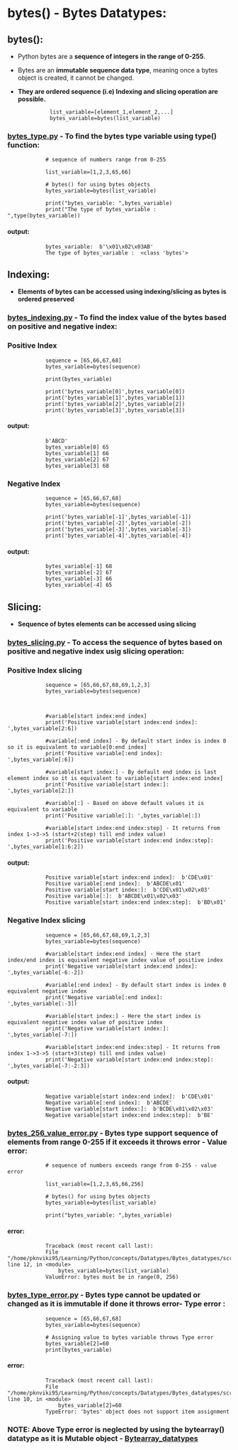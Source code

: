 # bytes() - Bytes Datatypes:

## bytes():

- Python bytes are a **sequence of integers in the range of 0-255**. 
- Bytes are an **immutable sequence data type**, meaning once a bytes object is created, it cannot be changed.
- **They are ordered sequence (i.e) Indexing and slicing operation are possible.**

                list_variable=[element_1,element_2,...]
                bytes_variable=bytes(list_variable)


### [bytes_type.py](https://github.com/pknviki95/Python/tree/main/concepts/Datatypes/Bytes_datatypes/scripts/bytes_type.py) - To find the bytes type variable using type() function:

                # sequence of numbers range from 0-255

                list_variable=[1,2,3,65,66]

                # bytes() for using bytes objects
                bytes_variable=bytes(list_variable)

                print("bytes_variable: ",bytes_variable)
                print("The type of bytes_variable : ",type(bytes_variable))

#### output:

                bytes_variable:  b'\x01\x02\x03AB'
                The type of bytes_variable :  <class 'bytes'>

## Indexing:

- **Elements of bytes can be accessed using indexing/slicing as bytes is ordered preserved**

### [bytes_indexing.py](https://github.com/pknviki95/Python/tree/main/concepts/Datatypes/Bytes_datatypes/scripts/bytes_indexing.py) - To find the index value of the bytes based on positive and negative index:

### Positive Index

                sequence = [65,66,67,68]
                bytes_variable=bytes(sequence)

                print(bytes_variable)

                print('bytes_variable[0]',bytes_variable[0])
                print('bytes_variable[1]',bytes_variable[1])
                print('bytes_variable[2]',bytes_variable[2])
                print('bytes_variable[3]',bytes_variable[3])
#### output:
                b'ABCD'
                bytes_variable[0] 65
                bytes_variable[1] 66
                bytes_variable[2] 67
                bytes_variable[3] 68
### Negative Index

                sequence = [65,66,67,68]
                bytes_variable=bytes(sequence)

                print('bytes_variable[-1]',bytes_variable[-1])
                print('bytes_variable[-2]',bytes_variable[-2])
                print('bytes_variable[-3]',bytes_variable[-3])
                print('bytes_variable[-4]',bytes_variable[-4])
#### output:

                bytes_variable[-1] 68
                bytes_variable[-2] 67
                bytes_variable[-3] 66
                bytes_variable[-4] 65

## Slicing:

- **Sequence of bytes elements can be accessed using slicing**

### [bytes_slicing.py](https://github.com/pknviki95/Python/tree/main/concepts/Datatypes/Bytes_datatypes/scripts/bytes_slicing.py) - To access the sequence of bytes based on positive and negative index usig slicing operation:

### Positive Index slicing

                sequence = [65,66,67,68,69,1,2,3]
                bytes_variable=bytes(sequence)



                #variable[start index:end index] 
                print('Positive variable[start index:end index]: ',bytes_variable[2:6]) 

                #variable[:end index] - By default start index is index 0 so it is equivalent to variable[0:end index]
                print('Positive variable[:end index]: ',bytes_variable[:6])

                #variable[start index:] - By default end index is last element index so it is equivalent to variable[start index:end index]
                print('Positive variable[start index:]: ',bytes_variable[2:])      

                #variable[:] - Based on above default values it is equivalent to variable
                print('Positive variable[:]: ',bytes_variable[:])

                #variable[start index:end index:step] - It returns from index 1->3->5 (start+2(step) till end index value)
                print('Positive variable[start index:end index:step]: ',bytes_variable[1:6:2])
#### output:
                Positive variable[start index:end index]:  b'CDE\x01'
                Positive variable[:end index]:  b'ABCDE\x01'
                Positive variable[start index:]:  b'CDE\x01\x02\x03'
                Positive variable[:]:  b'ABCDE\x01\x02\x03'
                Positive variable[start index:end index:step]:  b'BD\x01'

### Negative Index slicing

                sequence = [65,66,67,68,69,1,2,3]
                bytes_variable=bytes(sequence)
                
                #variable[start index:end index] - Here the start index/end index is equivalent negative index value of positive index
                print('Negative variable[start index:end index]: ',bytes_variable[-6:-2])  

                #variable[:end index] - By default start index is index 0 equivalent negative index
                print('Negative variable[:end index]: ',bytes_variable[:-3])         

                #variable[start index:] - Here the start index is equivalent negative index value of positive index
                print('Negative variable[start index:]: ',bytes_variable[-7:])        

                #variable[start index:end index:step] - It returns from index 1->3->5 (start+3(step) till end index value)
                print('Negative variable[start index:end index:step]: ',bytes_variable[-7:-2:3])
#### output:

                Negative variable[start index:end index]:  b'CDE\x01'
                Negative variable[:end index]:  b'ABCDE'
                Negative variable[start index:]:  b'BCDE\x01\x02\x03'
                Negative variable[start index:end index:step]:  b'BE'

### [bytes_256_value_error.py](https://github.com/pknviki95/Python/tree/main/concepts/Datatypes/Bytes_datatypes/scripts/bytes_256_value_error.py) - Bytes type support sequence of elements from range 0-255 if it exceeds it throws error - Value error:

                # sequence of numbers exceeds range from 0-255 - value error

                list_variable=[1,2,3,65,66,256]

                # bytes() for using bytes objects
                bytes_variable=bytes(list_variable)

                print("bytes_variable: ",bytes_variable)

#### error:
                Traceback (most recent call last):
                File "/home/pknviki95/Learning/Python/concepts/Datatypes/Bytes_datatypes/scripts/bytes_256_value_error.py", line 12, in <module>
                    bytes_variable=bytes(list_variable)
                ValueError: bytes must be in range(0, 256)

### [bytes_type_error.py](https://github.com/pknviki95/Python/tree/main/concepts/Datatypes/Bytes_datatypes/scripts/bytes_type_error.py) - Bytes type cannot be updated or changed as it is immutable if done it throws error- Type error :

                sequence = [65,66,67,68]
                bytes_variable=bytes(sequence)

                # Assigning value to bytes variable throws Type error
                bytes_variable[2]=60
                print(bytes_variable)

#### error:

                Traceback (most recent call last):
                File "/home/pknviki95/Learning/Python/concepts/Datatypes/Bytes_datatypes/scripts/bytes_type_error.py", line 10, in <module>
                    bytes_variable[2]=60
                TypeError: 'bytes' object does not support item assignment

### NOTE: Above Type error is neglected by using the bytearray() datatype as it is Mutable object - [Bytearray_datatypes](https://github.com/pknviki95/Python/tree/main/concepts/Datatypes/Bytearray_datatypes)


